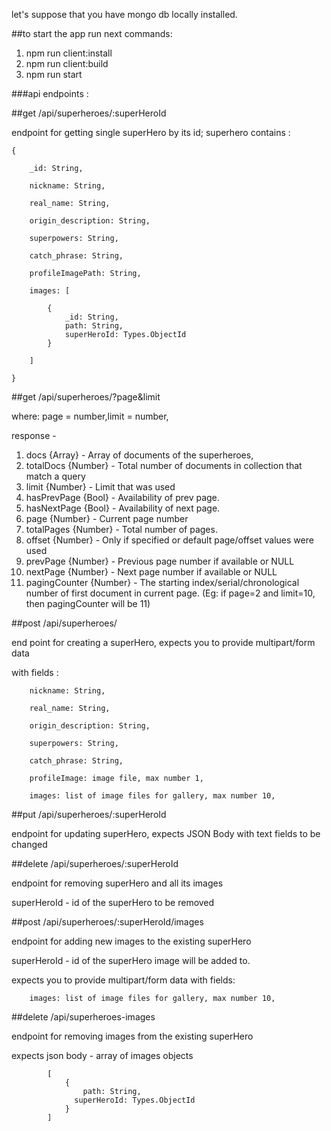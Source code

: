 let's suppose that you have mongo db locally installed.

##to start the app run next commands: 
1. npm run client:install
2. npm run client:build
3. npm run start

###api endpoints :


##get /api/superheroes/:superHeroId

endpoint for getting single superHero by its id;
superhero contains :

    {

        _id: String,

        nickname: String,
        
        real_name: String,
        
        origin_description: String,
        
        superpowers: String,
        
        catch_phrase: String,
        
        profileImagePath: String,
        
        images: [

            {
                _id: String,
                path: String,
                superHeroId: Types.ObjectId
            }
            
        ]

    } 








##get /api/superheroes/?page&limit

where: page = number,limit = number, 

response - 
1. docs {Array} - Array of documents of the superheroes,
2. totalDocs {Number} - Total number of documents in collection that match a query
3. limit {Number} - Limit that was used
4. hasPrevPage {Bool} - Availability of prev page.
5. hasNextPage {Bool} - Availability of next page.
6. page {Number} - Current page number
7. totalPages {Number} - Total number of pages.
8. offset {Number} - Only if specified or default page/offset values were used
9. prevPage {Number} - Previous page number if available or NULL
10. nextPage {Number} - Next page number if available or NULL
11. pagingCounter {Number} - The starting index/serial/chronological number of first document in current page. (Eg: if page=2 and limit=10, then pagingCounter will be 11)


##post /api/superheroes/

end point for creating a superHero, expects you to provide multipart/form data

with fields : 

        nickname: String,

        real_name: String,
        
        origin_description: String,
        
        superpowers: String,
        
        catch_phrase: String,

        profileImage: image file, max number 1,

        images: list of image files for gallery, max number 10,




##put /api/superheroes/:superHeroId

endpoint for updating superHero, expects JSON Body with text fields
to be changed





##delete /api/superheroes/:superHeroId

endpoint for removing superHero and all its images

superHeroId - id of the superHero to be removed


##post /api/superheroes/:superHeroId/images

endpoint for adding new images to the existing superHero

superHeroId - id of the superHero image will be added to.

expects you to provide multipart/form data with fields: 

        images: list of image files for gallery, max number 10,

##delete /api/superheroes-images

endpoint for removing images from the existing superHero

expects json body - array of images objects

            [
                {
                    path: String,
                  superHeroId: Types.ObjectId
                }
            ]